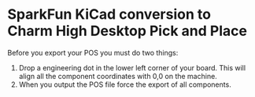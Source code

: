 SparkFun KiCad conversion to Charm High Desktop Pick and Place
========================================

Before you export your POS you must do two things:

1) Drop a engineering dot in the lower left corner of your board. This will align all the component coordinates with 0,0 on the machine.
2) When you output the POS file force the export of all components.

